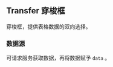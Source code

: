 <div class="demo-header">
<p class="overviewicon">
  <span class="wapi-ui-transfer"/>
</p>

## Transfer 穿梭框

<nova-uxlink widget-name="Transfer"></nova-uxlink>

穿梭框，提供表格数据的双向选择。
</div>

### 数据源

可请求服务获取数据，再将数据赋予 `data` 。

<nova-demo-view link="transfer/data-source.vue"></nova-demo-view>

<br>
